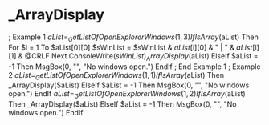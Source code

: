 # _ArrayDisplay
 ; Example 1 $aList = _GetListOfOpenExplorerWindows(1, 3) If IsArray($aList) Then     For $i = 1 To $aList[0][0]         $sWinList = $sWinList &amp; $aList[$i][0] &amp; " | " &amp; $aList[$i][1] &amp; @CRLF     Next     ConsoleWrite($sWinList)     _ArrayDisplay($aList) ElseIf $aList = -1 Then     MsgBox(0, "", "No windows open.") EndIf ; End Example 1  ; Example 2 $aList = _GetListOfOpenExplorerWindows(1, 1) If IsArray($aList) Then     _ArrayDisplay($aList) ElseIf $aList = -1 Then     MsgBox(0, "", "No windows open.") EndIf  $aList = _GetListOfOpenExplorerWindows(1, 2) If IsArray($aList) Then     _ArrayDisplay($aList) ElseIf $aList = -1 Then     MsgBox(0, "", "No windows open.") EndIf
